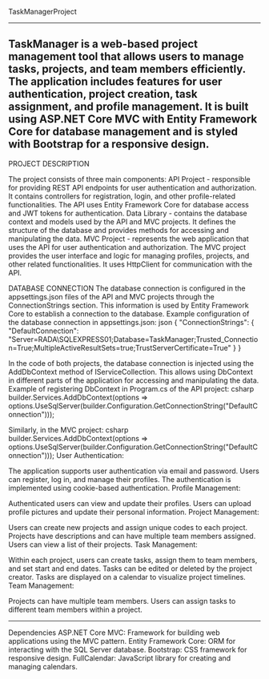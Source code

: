 TaskManagerProject

--------------------------------------------------------------------------------------------------
TaskManager is a web-based project management tool that allows users to manage tasks, projects, and team members efficiently. The application includes features for user authentication, project creation, task assignment, and profile management. It is built using ASP.NET Core MVC with Entity Framework Core for database management and is styled with Bootstrap for a responsive design.
--------------------------------------------------------------------------------------------------


PROJECT DESCRIPTION

The project consists of three main components:
API Project - responsible for providing REST API endpoints for user authentication and authorization. It contains controllers for registration, login, and other profile-related functionalities. The API uses Entity Framework Core for database access and JWT tokens for authentication.
Data Library - contains the database context and models used by the API and MVC projects. It defines the structure of the database and provides methods for accessing and manipulating the data.
MVC Project - represents the web application that uses the API for user authentication and authorization. The MVC project provides the user interface and logic for managing profiles, projects, and other related functionalities. It uses HttpClient for communication with the API.

DATABASE CONNECTION
The database connection is configured in the appsettings.json files of the API and MVC projects through the ConnectionStrings section. This information is used by Entity Framework Core to establish a connection to the database.
Example configuration of the database connection in appsettings.json:
  json
  {
    "ConnectionStrings": {
      "DefaultConnection": "Server=RADA\\SQLEXPRESS01;Database=TaskManager;Trusted_Connection=True;MultipleActiveResultSets=true;TrustServerCertificate=True"
    }
  }

In the code of both projects, the database connection is injected using the AddDbContext method of IServiceCollection. This allows using DbContext in different parts of the application for accessing and manipulating the data.
Example of registering DbContext in Program.cs of the API project:
  csharp
  builder.Services.AddDbContext<AppDbContext>(options =>
      options.UseSqlServer(builder.Configuration.GetConnectionString("DefaultConnection")));

Similarly, in the MVC project:
csharp
builder.Services.AddDbContext<AppDbContext>(options =>
    options.UseSqlServer(builder.Configuration.GetConnectionString("DefaultConnection")));
User Authentication:

The application supports user authentication via email and password.
Users can register, log in, and manage their profiles.
The authentication is implemented using cookie-based authentication.
Profile Management:

Authenticated users can view and update their profiles.
Users can upload profile pictures and update their personal information.
Project Management:

Users can create new projects and assign unique codes to each project.
Projects have descriptions and can have multiple team members assigned.
Users can view a list of their projects.
Task Management:

Within each project, users can create tasks, assign them to team members, and set start and end dates.
Tasks can be edited or deleted by the project creator.
Tasks are displayed on a calendar to visualize project timelines.
Team Management:

Projects can have multiple team members.
Users can assign tasks to different team members within a project.


--------------------------------------------------------------------------------------------------
Dependencies
ASP.NET Core MVC: Framework for building web applications using the MVC pattern.
Entity Framework Core: ORM for interacting with the SQL Server database.
Bootstrap: CSS framework for responsive design.
FullCalendar: JavaScript library for creating and managing calendars.
